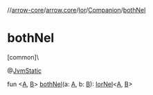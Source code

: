 //[arrow-core](../../../../index.md)/[arrow.core](../../index.md)/[Ior](../index.md)/[Companion](index.md)/[bothNel](both-nel.md)

# bothNel

[common]\

@[JvmStatic](https://kotlinlang.org/api/latest/jvm/stdlib/kotlin.jvm/-jvm-static/index.html)

fun &lt;[A](both-nel.md), [B](both-nel.md)&gt; [bothNel](both-nel.md)(a: [A](both-nel.md), b: [B](both-nel.md)): [IorNel](../../index.md#765478045%2FClasslikes%2F-1961959459)&lt;[A](both-nel.md), [B](both-nel.md)&gt;
